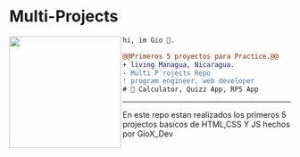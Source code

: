 # Multi-Projects

<img align="left" height="200" src="https://media.giphy.com/media/ao9DUiTKH60XS/giphy.gif"/>

```diff
hi, im Gio 🔮.

@@Primeros 5 proyectos para Practice.@@
+ living Managua, Nicaragua.
- Multi P`rojects Repo
! program engineer, web developer 
# 📖 Calculator, Quizz App, RPS App
```
---------------------------------

En este repo estan realizados los primeros 5 projectos basicos de HTML,CSS Y JS  hechos por GioX_Dev
